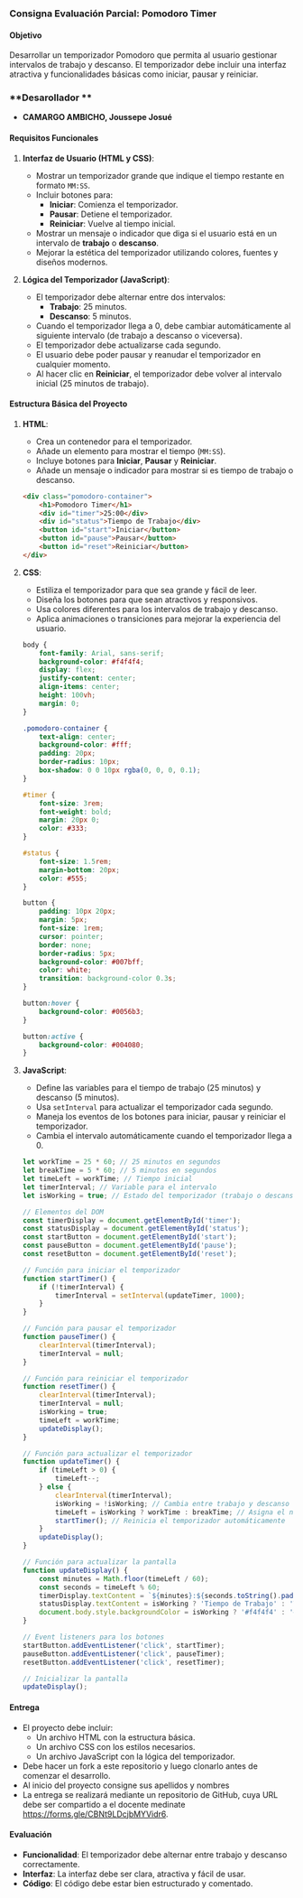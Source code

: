 
### **Consigna Evaluación Parcial: Pomodoro Timer**

#### **Objetivo**
Desarrollar un temporizador Pomodoro que permita al usuario gestionar intervalos de trabajo y descanso. El temporizador debe incluir una interfaz atractiva y funcionalidades básicas como iniciar, pausar y reiniciar.
### **Desarollador **
- **CAMARGO AMBICHO, Joussepe Josué** 
#### **Requisitos Funcionales**
1. **Interfaz de Usuario (HTML y CSS)**:
   - Mostrar un temporizador grande que indique el tiempo restante en formato `MM:SS`.
   - Incluir botones para:
     - **Iniciar**: Comienza el temporizador.
     - **Pausar**: Detiene el temporizador.
     - **Reiniciar**: Vuelve al tiempo inicial.
   - Mostrar un mensaje o indicador que diga si el usuario está en un intervalo de **trabajo** o **descanso**.
   - Mejorar la estética del temporizador utilizando colores, fuentes y diseños modernos.

2. **Lógica del Temporizador (JavaScript)**:
   - El temporizador debe alternar entre dos intervalos:
     - **Trabajo**: 25 minutos.
     - **Descanso**: 5 minutos.
   - Cuando el temporizador llega a 0, debe cambiar automáticamente al siguiente intervalo (de trabajo a descanso o viceversa).
   - El temporizador debe actualizarse cada segundo.
   - El usuario debe poder pausar y reanudar el temporizador en cualquier momento.
   - Al hacer clic en **Reiniciar**, el temporizador debe volver al intervalo inicial (25 minutos de trabajo).

#### **Estructura Básica del Proyecto**

1. **HTML**:
   - Crea un contenedor para el temporizador.
   - Añade un elemento para mostrar el tiempo (`MM:SS`).
   - Incluye botones para **Iniciar**, **Pausar** y **Reiniciar**.
   - Añade un mensaje o indicador para mostrar si es tiempo de trabajo o descanso.

   ```html
   <div class="pomodoro-container">
       <h1>Pomodoro Timer</h1>
       <div id="timer">25:00</div>
       <div id="status">Tiempo de Trabajo</div>
       <button id="start">Iniciar</button>
       <button id="pause">Pausar</button>
       <button id="reset">Reiniciar</button>
   </div>
   ```

2. **CSS**:
   - Estiliza el temporizador para que sea grande y fácil de leer.
   - Diseña los botones para que sean atractivos y responsivos.
   - Usa colores diferentes para los intervalos de trabajo y descanso.
   - Aplica animaciones o transiciones para mejorar la experiencia del usuario.

   ```css
   body {
       font-family: Arial, sans-serif;
       background-color: #f4f4f4;
       display: flex;
       justify-content: center;
       align-items: center;
       height: 100vh;
       margin: 0;
   }

   .pomodoro-container {
       text-align: center;
       background-color: #fff;
       padding: 20px;
       border-radius: 10px;
       box-shadow: 0 0 10px rgba(0, 0, 0, 0.1);
   }

   #timer {
       font-size: 3rem;
       font-weight: bold;
       margin: 20px 0;
       color: #333;
   }

   #status {
       font-size: 1.5rem;
       margin-bottom: 20px;
       color: #555;
   }

   button {
       padding: 10px 20px;
       margin: 5px;
       font-size: 1rem;
       cursor: pointer;
       border: none;
       border-radius: 5px;
       background-color: #007bff;
       color: white;
       transition: background-color 0.3s;
   }

   button:hover {
       background-color: #0056b3;
   }

   button:active {
       background-color: #004080;
   }
   ```

3. **JavaScript**:
   - Define las variables para el tiempo de trabajo (25 minutos) y descanso (5 minutos).
   - Usa `setInterval` para actualizar el temporizador cada segundo.
   - Maneja los eventos de los botones para iniciar, pausar y reiniciar el temporizador.
   - Cambia el intervalo automáticamente cuando el temporizador llega a 0.

   ```javascript
   let workTime = 25 * 60; // 25 minutos en segundos
   let breakTime = 5 * 60; // 5 minutos en segundos
   let timeLeft = workTime; // Tiempo inicial
   let timerInterval; // Variable para el intervalo
   let isWorking = true; // Estado del temporizador (trabajo o descanso)

   // Elementos del DOM
   const timerDisplay = document.getElementById('timer');
   const statusDisplay = document.getElementById('status');
   const startButton = document.getElementById('start');
   const pauseButton = document.getElementById('pause');
   const resetButton = document.getElementById('reset');

   // Función para iniciar el temporizador
   function startTimer() {
       if (!timerInterval) {
           timerInterval = setInterval(updateTimer, 1000);
       }
   }

   // Función para pausar el temporizador
   function pauseTimer() {
       clearInterval(timerInterval);
       timerInterval = null;
   }

   // Función para reiniciar el temporizador
   function resetTimer() {
       clearInterval(timerInterval);
       timerInterval = null;
       isWorking = true;
       timeLeft = workTime;
       updateDisplay();
   }

   // Función para actualizar el temporizador
   function updateTimer() {
       if (timeLeft > 0) {
           timeLeft--;
       } else {
           clearInterval(timerInterval);
           isWorking = !isWorking; // Cambia entre trabajo y descanso
           timeLeft = isWorking ? workTime : breakTime; // Asigna el nuevo tiempo
           startTimer(); // Reinicia el temporizador automáticamente
       }
       updateDisplay();
   }

   // Función para actualizar la pantalla
   function updateDisplay() {
       const minutes = Math.floor(timeLeft / 60);
       const seconds = timeLeft % 60;
       timerDisplay.textContent = `${minutes}:${seconds.toString().padStart(2, '0')}`;
       statusDisplay.textContent = isWorking ? 'Tiempo de Trabajo' : 'Tiempo de Descanso';
       document.body.style.backgroundColor = isWorking ? '#f4f4f4' : '#d4edda'; // Cambia el color de fondo
   }

   // Event listeners para los botones
   startButton.addEventListener('click', startTimer);
   pauseButton.addEventListener('click', pauseTimer);
   resetButton.addEventListener('click', resetTimer);

   // Inicializar la pantalla
   updateDisplay();
   ```


#### **Entrega**
- El proyecto debe incluir:
  - Un archivo HTML con la estructura básica.
  - Un archivo CSS con los estilos necesarios.
  - Un archivo JavaScript con la lógica del temporizador.
- Debe hacer un fork a este repositorio y luego clonarlo antes de comenzar el desarrollo.
- Al inicio del proyecto consigne sus apellidos y nombres
- La entrega se realizará mediante un repositorio de GitHub, cuya URL debe ser compartido a el docente medinate https://forms.gle/CBNt9LDcjbMYVidr6.


#### **Evaluación**
- **Funcionalidad**: El temporizador debe alternar entre trabajo y descanso correctamente.
- **Interfaz**: La interfaz debe ser clara, atractiva y fácil de usar.
- **Código**: El código debe estar bien estructurado y comentado.
